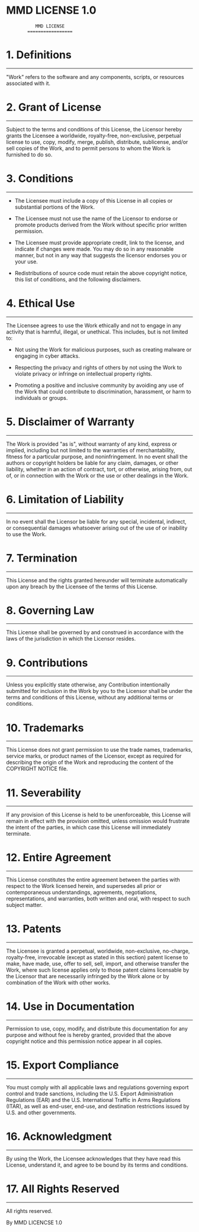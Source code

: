 # MMD LICENSE 1.0

               MMD LICENSE
            =================

# 1. Definitions

---------------

"Work" refers to the software and any components, scripts, or resources associated with it.

# 2. Grant of License

-------------------

Subject to the terms and conditions of this License, the Licensor hereby grants the Licensee a worldwide, royalty-free, non-exclusive, perpetual license to use, copy, modify, merge, publish, distribute, sublicense, and/or sell copies of the Work, and to permit persons to whom the Work is furnished to do so.

# 3. Conditions

-------------

- The Licensee must include a copy of this License in all copies or substantial portions of the Work.

- The Licensee must not use the name of the Licensor to endorse or promote products derived from the Work without specific prior written permission.

- The Licensee must provide appropriate credit, link to the license, and indicate if changes were made. You may do so in any reasonable manner, but not in any way that suggests the licensor endorses you or your use.

- Redistributions of source code must retain the above copyright notice, this list of conditions, and the following disclaimers.

# 4. Ethical Use

--------------

The Licensee agrees to use the Work ethically and not to engage in any activity that is harmful, illegal, or unethical. This includes, but is not limited to:

- Not using the Work for malicious purposes, such as creating malware or engaging in cyber attacks.

- Respecting the privacy and rights of others by not using the Work to violate privacy or infringe on intellectual property rights.

- Promoting a positive and inclusive community by avoiding any use of the Work that could contribute to discrimination, harassment, or harm to individuals or groups.

# 5. Disclaimer of Warranty

-------------------------

The Work is provided "as is", without warranty of any kind, express or implied, including but not limited to the warranties of merchantability, fitness for a particular purpose, and noninfringement. In no event shall the authors or copyright holders be liable for any claim, damages, or other liability, whether in an action of contract, tort, or otherwise, arising from, out of, or in connection with the Work or the use or other dealings in the Work.

# 6. Limitation of Liability

--------------------------

In no event shall the Licensor be liable for any special, incidental, indirect, or consequential damages whatsoever arising out of the use of or inability to use the Work.

# 7. Termination

--------------

This License and the rights granted hereunder will terminate automatically upon any breach by the Licensee of the terms of this License.

# 8. Governing Law

----------------

This License shall be governed by and construed in accordance with the laws of the jurisdiction in which the Licensor resides.

# 9. Contributions

----------------

Unless you explicitly state otherwise, any Contribution intentionally submitted for inclusion in the Work by you to the Licensor shall be under the terms and conditions of this License, without any additional terms or conditions.

# 10. Trademarks

--------------

This License does not grant permission to use the trade names, trademarks, service marks, or product names of the Licensor, except as required for describing the origin of the Work and reproducing the content of the COPYRIGHT NOTICE file.

# 11. Severability

----------------

If any provision of this License is held to be unenforceable, this License will remain in effect with the provision omitted, unless omission would frustrate the intent of the parties, in which case this License will immediately terminate.

# 12. Entire Agreement

--------------------

This License constitutes the entire agreement between the parties with respect to the Work licensed herein, and supersedes all prior or contemporaneous understandings, agreements, negotiations, representations, and warranties, both written and oral, with respect to such subject matter.

# 13. Patents

-----------

The Licensee is granted a perpetual, worldwide, non-exclusive, no-charge, royalty-free, irrevocable (except as stated in this section) patent license to make, have made, use, offer to sell, sell, import, and otherwise transfer the Work, where such license applies only to those patent claims licensable by the Licensor that are necessarily infringed by the Work alone or by combination of the Work with other works.

# 14. Use in Documentation

------------------------

Permission to use, copy, modify, and distribute this documentation for any purpose and without fee is hereby granted, provided that the above copyright notice and this permission notice appear in all copies.

# 15. Export Compliance

---------------------

You must comply with all applicable laws and regulations governing export control and trade sanctions, including the U.S. Export Administration Regulations (EAR) and the U.S. International Traffic in Arms Regulations (ITAR), as well as end-user, end-use, and destination restrictions issued by U.S. and other governments.

# 16. Acknowledgment

-----------------

By using the Work, the Licensee acknowledges that they have read this License, understand it, and agree to be bound by its terms and conditions.

# 17. All Rights Reserved

-----------------------

All rights reserved.

By MMD LICENCSE 1.0